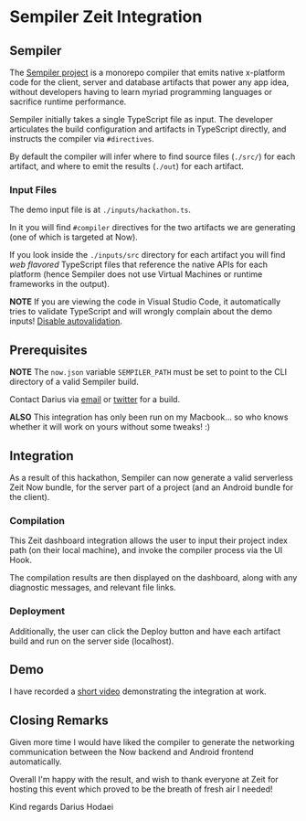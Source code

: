 # Sempiler Zeit Integration

## Sempiler

The [Sempiler project](https://sempiler.com) is a monorepo compiler that emits native x-platform code for the client, server and database artifacts that power any app idea, without developers having to learn myriad programming languages or sacrifice runtime performance.

Sempiler initially takes a single TypeScript file as input. The developer articulates the build configuration and artifacts in TypeScript directly, and instructs the compiler via `#directives`.

By default the compiler will infer where to find source files (`./src/`) for each artifact, and where to emit the results (`./out`) for each artifact.

### Input Files

The demo input file is at `./inputs/hackathon.ts`.

In it you will find `#compiler` directives for the two artifacts we are generating (one of which is targeted at Now).

If you look inside the `./inputs/src` directory for each artifact you will find *web flavored* TypeScript files that reference the native APIs for each platform (hence Sempiler does not use Virtual Machines or runtime frameworks in the output).

**NOTE** If you are viewing the code in Visual Studio Code, it automatically tries to validate TypeScript and will wrongly complain about the demo inputs! [Disable autovalidation](https://stackoverflow.com/a/42633555/).

## Prerequisites

**NOTE** The `now.json` variable `SEMPILER_PATH` must be set to point to the CLI directory of a valid Sempiler build. 

Contact Darius via [email](mailto:darius@quantumcommune.com) or [twitter](https://twitter.com/ComethTheNerd) for a build.

**ALSO** This integration has only been run on my Macbook... so who knows whether it will work on yours without some tweaks! :)

## Integration

As a result of this hackathon, Sempiler can now generate a valid serverless Zeit Now bundle, for the server part of a project (and an Android bundle for the client). 

### Compilation

This Zeit dashboard integration allows the user to input their project index path (on their local machine), and invoke the compiler process via the UI Hook.

The compilation results are then displayed on the dashboard, along with any diagnostic messages, and relevant file links.

### Deployment

Additionally, the user can click the Deploy button and have each artifact build and run on the server side (localhost).

## Demo

I have recorded a [short video](https://youtu.be/dzjQUAYNL60) demonstrating the integration at work.

## Closing Remarks

Given more time I would have liked the compiler to generate the networking communication between the Now backend and Android frontend automatically.

Overall I'm happy with the result, and wish to thank everyone at Zeit for hosting this event which proved to be the breath of fresh air I needed!

Kind regards
Darius Hodaei